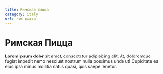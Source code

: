 ```yaml
---
title: Римская пицца
category: italy
url: rom-pizza
---
```


# Римская Пицца

**Lorem ipsum dolor** sit amet, consectetur adipisicing elit. At, doloremque fugiat impedit nemo nesciunt nostrum nulla possimus unde ut! Cupiditate ea eius ipsa minus mollitia natus quasi, quis saepe tenetur.